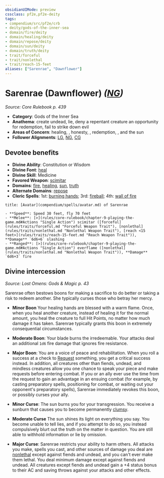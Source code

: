 ```yaml
---
obsidianUIMode: preview
cssclass: pf2e,pf2e-deity
tags:
- compendium/src/pf2e/crb
- deity/gods-of-the-inner-sea
- domain/fire/deity
- domain/healing/deity
- domain/repose/deity
- domain/sun/deity
- domain/truth/deity
- trait/forceful
- trait/nonlethal
- trait/reach-15-feet
aliases: ["Sarenrae", "Dawnflower"]
---
```

# Sarenrae (Dawnflower) *([NG](rules/traits/ng-b1.md "Neutral Good Alignment Trait"))*  
*Source: Core Rulebook p. 439*  

- **Category**: Gods of the Inner Sea
- **Anathema**: create undead, lie, deny a repentant creature an opportunity for redemption, fail to strike down evil
- **Areas of Concern**: healing, , honesty, , redemption, , and the sun
- **Follower Alignments**: [LG](rules/traits/lg-b1.md "Lawful Good Alignment Trait"), [NG](rules/traits/ng-b1.md "Neutral Good Alignment Trait"), [CG](rules/traits/cg-b1.md "Chaotic Good Alignment Trait")

## Devotee benefits

- **Divine Ability**: Constitution or Wisdom
- **Divine Font**: [heal](compendium/spells/heal.md)
- **Divine Skill**: Medicine
- **Favored Weapon**: [scimitar](compendium/equipment/items/scimitar.md)
- **Domains**: [fire](compendium/setting/domains.md#Fire), [healing](compendium/setting/domains.md#Healing), [sun](compendium/setting/domains.md#Sun), [truth](compendium/setting/domains.md#Truth)
- **Alternate Domains**: [repose](compendium/setting/domains.md#Repose)
- **Cleric Spells**: 1st: [burning hands](compendium/spells/burning-hands.md); 3rd: [fireball](compendium/spells/fireball.md); 4th: [wall of fire](compendium/spells/wall-of-fire.md)

```ad-embed-avatar
title: [Avatar](compendium/spells/avatar.md) of Sarenrae

- **Speed**: Speed 30 feet, fly 70 feet
- **Melee**: [>](rules/core-rulebook/chapter-9-playing-the-game.md#Actions "Single Action") scimitar ([forceful](rules/traits/forceful.md "Forceful Weapon Trait"), [nonlethal](rules/traits/nonlethal.md "Nonlethal Weapon Trait"), [reach <15 feet>](rules/traits/reach-15-feet.md "Reach Weapon Trait")), **Damage** `6d6+6` slashing
- **Ranged**: [>](rules/core-rulebook/chapter-9-playing-the-game.md#Actions "Single Action") everflame ([nonlethal](rules/traits/nonlethal.md "Nonlethal Weapon Trait")), **Damage** `6d6+3` fire
```

## Divine intercession
*Source: Lost Omens: Gods & Magic p. 43*

Sarenrae often bestows boons for making a sacrifice to do better or taking a risk to redeem another. She typically curses those who betray her mercy.

- **Minor Boon** Your healing hands are blessed with a warm flame. Once, when you heal another creature, instead of healing it for the normal amount, you heal the creature to full Hit Points, no matter how much damage it has taken. Sarenrae typically grants this boon in extremely consequential circumstances.
- **Moderate Boon**: Your blade burns the irredeemable. Your attacks deal an additional `1d6` fire damage that ignores fire resistance.
- **Major Boon**: You are a voice of peace and rehabilitation. When you roll a success at a check to [Request](rules/actions/request.md) something, you get a critical success instead. In addition, all creatures other than fiends, undead, and mindless creatures allow you one chance to speak your piece and make requests before entering combat. If you or an ally ever use the time from the request to gain an advantage in an ensuing combat (for example, by casting preparatory spells, positioning for combat, or waiting out your opponent's preparatory spells), Sarenrae immediately revokes this boon, or possibly curses your ally.

- **Minor Curse**: The sun burns you for your transgression. You receive a sunburn that causes you to become permanently [clumsy](rules/conditions.md#Clumsy).
- **Moderate Curse** The sun shines its light on everything you say. You become unable to tell lies, and if you attempt to do so, you instead compulsively blurt out the truth on the matter in question. You are still able to withhold information or lie by omission.
- **Major Curse**: Sarenrae restricts your ability to harm others. All attacks you make, spells you cast, and other sources of damage you deal are [nonlethal](rules/traits/nonlethal.md "Nonlethal Weapon Trait") except against fiends and undead, and you can't ever make them lethal. You deal minimum damage except against fiends and undead. All creatures except fiends and undead gain a +4 status bonus to their AC and saving throws against your attacks and other effects.